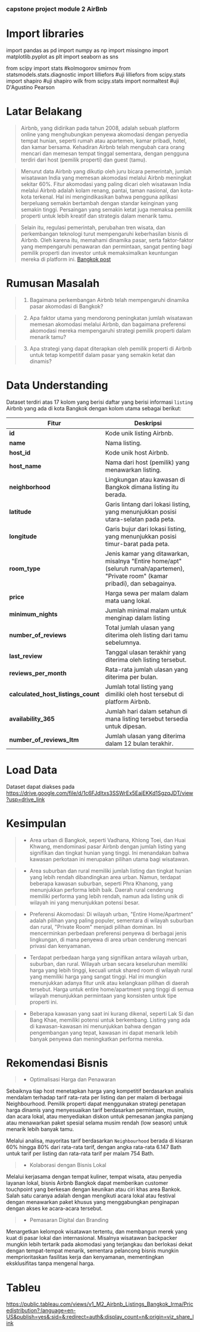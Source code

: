 ### capstone project module 2 AirBnb

# Import libraries
import pandas as pd
import numpy as np
import missingno
import matplotlib.pyplot as plt
import seaborn as sns

from scipy import stats #kolmogorov smirnov
from statsmodels.stats.diagnostic import lilliefors #uji lilliefors
from scipy.stats import shapiro #uji shapiro wilk
from scipy.stats import normaltest #uji D'Agustino Pearson

# **Latar Belakang**

> Airbnb, yang didirikan pada tahun 2008, adalah sebuah platform online yang menghubungkan penyewa akomodasi dengan penyedia tempat hunian, seperti rumah atau apartemen, kamar pribadi, hotel, dan kamar bersama. Kehadiran Airbnb telah mengubah cara orang mencari dan memesan tempat tinggal sementara, dengan pengguna terdiri dari host (pemilik properti) dan guest (tamu).

> Menurut data Airbnb yang dikutip oleh juru bicara pemerintah, jumlah wisatawan India yang memesan akomodasi melalui Airbnb meningkat sekitar 60%. Fitur akomodasi yang paling dicari oleh wisatawan India melalui Airbnb adalah kolam renang, pantai, taman nasional, dan kota-kota terkenal. Hal ini mengindikasikan bahwa pengguna aplikasi berpeluang semakin bertambah dengan standar keinginan yang semakin tinggi. Persaingan yang semakin ketat juga memaksa pemilik properti untuk lebih kreatif dan strategis dalam menarik tamu.

> Selain itu, regulasi pemerintah, perubahan tren wisata, dan perkembangan teknologi turut mempengaruhi keberhasilan bisnis di Airbnb. Oleh karena itu, memahami dinamika pasar, serta faktor-faktor yang mempengaruhi penawaran dan permintaan, sangat penting bagi pemilik properti dan investor untuk memaksimalkan keuntungan mereka di platform ini.
[Bangkok post](https://www.bangkokpost.com/business/general/2803770/indians-airbnb-bookings-in-thailand-soar)

# **Rumusan Masalah**

>1.  Bagaimana perkembangan Airbnb telah mempengaruhi dinamika pasar akomodasi di Bangkok?

>2. Apa faktor utama yang mendorong peningkatan jumlah wisatawan memesan akomodasi melalui Airbnb, dan bagaimana preferensi akomodasi mereka mempengaruhi strategi pemilik properti dalam menarik tamu?

>3. Apa strategi yang dapat diterapkan oleh pemilik properti di Airbnb untuk tetap kompetitif dalam pasar yang semakin ketat dan dinamis?

# **Data Understanding**
Dataset terdiri atas 17 kolom yang berisi daftar yang berisi informasi `listing` Airbnb yang ada di kota Bangkok dengan kolom utama sebagai berikut:

| **Fitur**                          | **Deskripsi**                            |
|------------------------------------|------------------------------------------|
| **id**                             | Kode unik listing Airbnb.|
| **name**                           | Nama listing.|
| **host_id**                        | Kode unik host Airbnb.                 |
| **host_name**                      | Nama dari host (pemilik) yang menawarkan listing.                     |
| **neighborhood**                   | Lingkungan atau kawasan di Bangkok dimana listing itu berada. |
| **latitude**                       | Garis lintang dari lokasi listing, yang menunjukkan posisi utara-selatan pada peta.                              |
| **longitude**                      | Garis bujur dari lokasi listing, yang menunjukkan posisi timur-barat pada peta.                               |
| **room_type**                      | Jenis kamar yang ditawarkan, misalnya "Entire home/apt" (seluruh rumah/apartemen), "Private room" (kamar pribadi), dan sebagainya. |
| **price**                          | Harga sewa per malam dalam mata uang lokal.|
| **minimum_nights**                 | Jumlah minimal malam untuk menginap dalam listing |
| **number_of_reviews**              | Total jumlah ulasan yang diterima oleh listing dari tamu sebelumnya. |
| **last_review**                    | Tanggal ulasan terakhir yang diterima oleh listing tersebut. |
|**reviews_per_month** | Rata-rata jumlah ulasan yang diterima per bulan.|
| **calculated_host_listings_count** | Jumlah total listing yang dimiliki oleh host tersebut di platform Airbnb.|
| **availability_365**               |  Jumlah hari dalam setahun di mana listing tersebut tersedia untuk dipesan.|
| **number_of_reviews_ltm**          | Jumlah ulasan yang diterima dalam 12 bulan terakhir. |

# **Load Data**
Dataset dapat diakses pada https://drive.google.com/file/d/1c6FJdItxs3SSWrEx5EajEKKd1SgzqJDT/view?usp=drive_link

# **Kesimpulan**
>- Area urban di Bangkok, seperti Vadhana, Khlong Toei, dan Huai Khwang, mendominasi pasar Airbnb dengan jumlah listing yang signifikan dan tingkat hunian yang tinggi. Ini menandakan bahwa kawasan perkotaan ini merupakan pilihan utama bagi wisatawan.

>- Area suburban dan rural memiliki jumlah listing dan tingkat hunian yang lebih rendah dibandingkan area urban. Namun, terdapat beberapa kawasan suburban, seperti Phra Khanong, yang menunjukkan performa lebih baik. Daerah rural cenderung memiliki performa yang lebih rendah, namun ada listing unik di wilayah ini yang menunjukkan potensi besar.

>- Preferensi Akomodasi: Di wilayah urban, "Entire Home/Apartment" adalah pilihan yang paling populer, sementara di wilayah suburban dan rural, "Private Room" menjadi pilihan dominan. Ini mencerminkan perbedaan preferensi penyewa di berbagai jenis lingkungan, di mana penyewa di area urban cenderung mencari privasi dan kenyamanan.

>- Terdapat perbedaan harga yang signifikan antara wilayah urban, suburban, dan rural. Wilayah urban secara keseluruhan memiliki harga yang lebih tinggi, kecuali untuk shared room di wilayah rural yang memiliki harga yang sangat tinggi. Hal ini mungkin menunjukkan adanya fitur unik atau kelangkaan pilihan di daerah tersebut. Harga untuk entire home/apartment yang tinggi di semua wilayah menunjukkan permintaan yang konsisten untuk tipe properti ini.

>- Beberapa kawasan yang saat ini kurang dikenal, seperti Lak Si dan Bang Khae, memiliki potensi untuk berkembang. Listing yang ada di kawasan-kawasan ini menunjukkan bahwa dengan pengembangan yang tepat, kawasan ini dapat menarik lebih banyak penyewa dan meningkatkan performa mereka.

# **Rekomendasi Bisnis**
>- Optimalisasi Harga dan Penawaran

Sebaiknya tiap host menetapkan harga yang kompetitif berdasarkan analisis mendalam terhadap tarif rata-rata per listing dan per malam di berbagai Neighbourhood. Pemilik properti dapat menggunakan strategi penetapan harga dinamis yang menyesuaikan tarif berdasarkan permintaan, musim, dan acara lokal, atau menyediakan diskon untuk pemesanan jangka panjang atau menawarkan paket spesial selama musim rendah (low season) untuk menarik lebih banyak tamu. 

Melalui analisa, mayoritas tarif berdasarkan `Neighbourhood` berada di kisaran 60% hingga 80% dari rata-rata tarif, dengan angka rata-rata 6.147 Bath untuk tarif per listing dan rata-rata tarif per malam 754 Bath. 

>- Kolaborasi dengan Bisnis Lokal

Melalui kerjasama dengan tempat kuliner, tempat wisata, atau penyedia layanan lokal, bisnis Airbnb Bangkok dapat memberikan customer touchpoint yang berkesan dengan keunikan atau ciri khas area Bankok. Salah satu caranya adalah dengan mengikuti acara lokal atau festival dengan menawarkan paket khusus yang menggabungkan penginapan dengan akses ke acara-acara tersebut.
    
>- Pemasaran Digital dan Branding

Menargetkan kelompok wisatawan tertentu, dan membangun merek yang kuat di pasar lokal dan internasional. Misalnya wisatawan backpacker mungkin lebih tertarik pada akomodasi yang terjangkau dan berlokasi dekat dengan tempat-tempat menarik, sementara pelancong bisnis mungkin memprioritaskan fasilitas kerja dan kenyamanan, mementingkan eksklusifitas tanpa mengenal harga.

# **Tableu**
https://public.tableau.com/views/v1_M2_Airbnb_Listings_Bangkok_Irma/Pricedistribution?:language=en-US&publish=yes&:sid=&:redirect=auth&:display_count=n&:origin=viz_share_link


